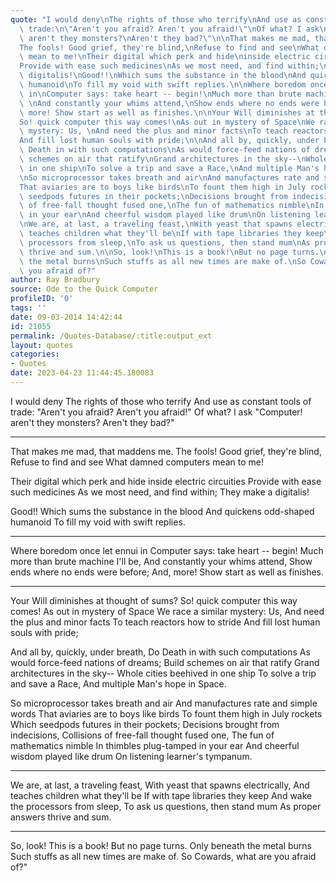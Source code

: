 ```yaml
---
quote: "I would deny\nThe rights of those who terrify\nAnd use as constant tools of\
  \ trade:\n\"Aren't you afraid? Aren't you afraid!\"\nOf what? I ask\n\"Computer!\
  \ aren't they monsters?\nAren't they bad?\"\n\nThat makes me mad, that maddens me.\n\
  The fools! Good grief, they're blind,\nRefuse to find and see\nWhat damned computer\
  \ mean to me!\nTheir digital which perk and hide\ninside electric circuitries\n\
  Provide with ease such medicines\nAs we most need, and find within;\nThey make a\
  \ digitalis!\nGood!!\nWhich sums the substance in the blood\nAnd quickens odd-shaped\
  \ humanoid\nTo fill my void with swift replies.\n\nWhere boredom once let ennui\
  \ in\nComputer says: take heart -- begin!\nMuch more than brute machine I'll be,\
  \ \nAnd constantly your whims attend,\nShow ends where no ends were before;\nAnd,\
  \ more! Show start as well as finishes.\n\nYour Will diminishes at thought of sums?\n\
  So! quick computer this way comes!\nAs out in mystery of Space\nWe race a similar\
  \ mystery: Us, \nAnd need the plus and minor facts\nTo teach reactors how to stride\n\
  And fill lost human souls with pride;\n\nAnd all by, quickly, under breath,\nDo\
  \ Death in with such computations\nAs would force-feed nations of dreams;\nBuild\
  \ schemes on air that ratify\nGrand architectures in the sky--\nWhole cities beehived\
  \ in one ship\nTo solve a trip and save a Race,\nAnd multiple Man's hope in Space.\n\
  \nSo microprocessor takes breath and air\nAnd manufactures rate and simple words\n\
  That aviaries are to boys like birds\nTo fount them high in July rockets\nWhich\
  \ seedpods futures in their pockets;\nDecisions brought from indecisions,\nCollisions\
  \ of free-fall thought fused one,\nThe fun of mathematics nimble\nIn thimbles plug-tamped\
  \ in your ear\nAnd cheerful wisdom played like drum\nOn listening learner's tympanum.\n\
  \nWe are, at last, a traveling feast,\nWith yeast that spawns electrically,\nAnd\
  \ teaches children what they'll be\nIf with tape libraries they keep\nAnd wake the\
  \ processors from sleep,\nTo ask us questions, then stand mum\nAs proper answers\
  \ thrive and sum.\n\nSo, look!\nThis is a book!\nBut no page turns.\nOnly beneath\
  \ the metal burns\nSuch stuffs as all new times are make of.\nSo Cowards, what are\
  \ you afraid of?"
author: Ray Bradbury
source: Ode to the Quick Computer
profileID: '0'
tags: ''
date: 09-03-2014 14:42:44
id: 21055
permalink: /Quotes-Database/:title:output_ext
layout: quotes
categories:
- Quotes
date: 2023-04-23 11:44:45.180083
---
```

I would deny
The rights of those who terrify
And use as constant tools of trade:
"Aren't you afraid? Aren't you afraid!"
Of what? I ask
"Computer! aren't they monsters?
Aren't they bad?"

---

That makes me mad, that maddens me.
The fools! Good grief, they're blind,
Refuse to find and see
What damned computers mean to me!

Their digital which perk and hide
inside electric circuities
Provide with ease such medicines
As we most need, and find within;
They make a digitalis!

Good!!
Which sums the substance in the blood
And quickens odd-shaped humanoid
To fill my void with swift replies.

---

Where boredom once let ennui in
Computer says: take heart -- begin!
Much more than brute machine I'll be,
And constantly your whims attend,
Show ends where no ends were before;
And, more! Show start as well as finishes.

---

Your Will diminishes at thought of sums?
So! quick computer this way comes!
As out in mystery of Space
We race a similar mystery: Us, 
And need the plus and minor facts
To teach reactors how to stride
And fill lost human souls with pride;


And all by, quickly, under breath,
Do Death in with such computations
As would force-feed nations of dreams;
Build schemes on air that ratify
Grand architectures in the sky--
Whole cities beehived in one ship
To solve a trip and save a Race,
And multiple Man's hope in Space.


So microprocessor takes breath and air
And manufactures rate and simple words
That aviaries are to boys like birds
To fount them high in July rockets
Which seedpods futures in their pockets;
Decisions brought from indecisions,
Collisions of free-fall thought fused one,
The fun of mathematics nimble
In thimbles plug-tamped in your ear
And cheerful wisdom played like drum
On listening learner's tympanum.

---

We are, at last, a traveling feast,
With yeast that spawns electrically,
And teaches children what they'll be
If with tape libraries they keep
And wake the processors from sleep,
To ask us questions, then stand mum
As proper answers thrive and sum.

---


So, look!
This is a book!
But no page turns.
Only beneath the metal burns
Such stuffs as all new times are make of.
So Cowards, what are you afraid of?"